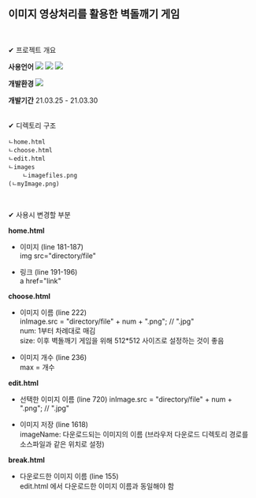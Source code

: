 ## 이미지 영상처리를 활용한 벽돌깨기 게임
<br>

✔ 프로젝트 개요
<br>

**사용언어**
![](https://img.shields.io/badge/HTML5-E34F26?style=flat&logo=HTML5&logoColor=white)
![](https://img.shields.io/badge/CSS3-1572B6?style=flat&logo=CSS3&logoColor=white)
![](https://img.shields.io/badge/JavaScript-F7DF1E?style=flat&logo=JavaScript&logoColor=white)

**개발환경**
![](https://img.shields.io/badge/VisualStudioCode-007ACC?style=flat&logo=VisualStudioCode&logoColor=white)

**개발기간**  21.03.25 - 21.03.30 
<br><br>

✔ 디렉토리 구조
<br>

    ㄴhome.html   
    ㄴchoose.html   
    ㄴedit.html   
    ㄴimages   
        ㄴimagefiles.png   
    (ㄴmyImage.png)   
<br>


✔ 사용시 변경할 부분
<br>

**home.html**   

- 이미지 (line 181-187)   
img src="directory/file"

- 링크 (line 191-196)   
a href="link"

**choose.html**   

- 이미지 이름 (line 222)   
inImage.src = "directory/file" + num + ".png"; // ".jpg"   
num: 1부터 차례대로 매김   
size: 이후 벽돌깨기 게임을 위해 512*512 사이즈로 설정하는 것이 좋음

- 이미지 개수 (line 236)   
max = 개수

**edit.html**   
- 선택한 이미지 이름 (line 720)
inImage.src = "directory/file" + num + ".png"; // ".jpg" 

- 이미지 저장 (line 1618)   
imageName: 다운로드되는 이미지의 이름
(브라우저 다운로드 디렉토리 경로를 소스파일과 같은 위치로 설정)


**break.html**   
- 다운로드한 이미지 이름 (line 155)   
edit.html 에서 다운로드한 이미지 이름과 동일해야 함
